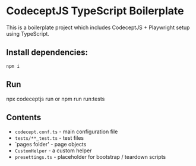 # CodeceptJS TypeScript Boilerplate

This is a boilerplate project which includes CodeceptJS + Playwright setup using TypeScript.


## Install dependencies:

```
npm i
```
## Run 
npx codeceptjs run or npm run run:tests

## Contents

* `codecept.conf.ts` - main configuration file
* `tests/**_test.ts` - test files
* `pages folder' - page objects
* `CustomHelper` - a custom helper
* `presettings.ts` - placeholder for bootstrap / teardown scripts

